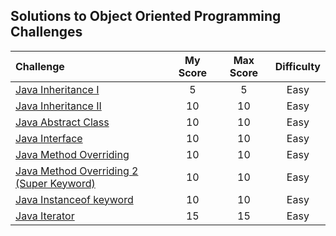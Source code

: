 ## Solutions to Object Oriented Programming Challenges



| Challenge | My Score | Max Score | Difficulty |
| :--- | :---: | :---: | :---: |
| [Java Inheritance I](https://www.hackerrank.com/challenges/java-inheritance-1) | 5 | 5 | Easy |
| [Java Inheritance II](https://www.hackerrank.com/challenges/java-inheritance-2) | 10 | 10 | Easy |
| [Java Abstract Class](https://www.hackerrank.com/challenges/java-abstract-class) | 10 | 10 | Easy |
| [Java Interface](https://www.hackerrank.com/challenges/java-interface) | 10 | 10 | Easy |
| [Java Method Overriding](https://www.hackerrank.com/challenges/java-method-overriding) | 10 | 10 | Easy |
| [Java Method Overriding 2 (Super Keyword)](https://www.hackerrank.com/challenges/java-method-overriding-2-super-keyword) | 10 | 10 | Easy |
| [Java Instanceof keyword](https://www.hackerrank.com/challenges/java-instanceof-keyword) | 10 | 10 | Easy |
| [Java Iterator](https://www.hackerrank.com/challenges/java-iterator) | 15 | 15 | Easy |
